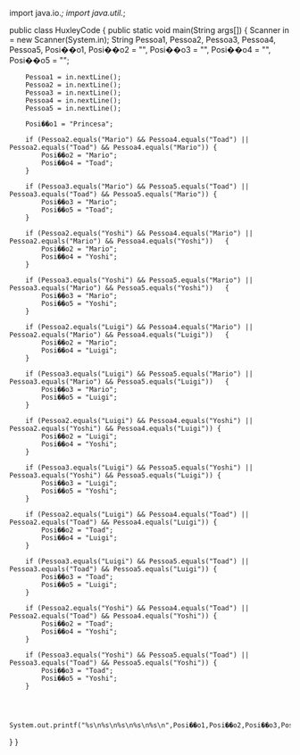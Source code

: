 import java.io.*;
import java.util.*;

public class HuxleyCode {
  public static void main(String args[]) {
    	Scanner in = new Scanner(System.in);
		String Pessoa1, Pessoa2, Pessoa3, Pessoa4, Pessoa5, Posi��o1, Posi��o2 = "", Posi��o3 = "", Posi��o4 = "", Posi��o5 = "";
		
		Pessoa1 = in.nextLine();									
		Pessoa2 = in.nextLine();
		Pessoa3 = in.nextLine();
		Pessoa4 = in.nextLine();
		Pessoa5 = in.nextLine();
		
		Posi��o1 = "Princesa";
			
		if (Pessoa2.equals("Mario") && Pessoa4.equals("Toad") || Pessoa2.equals("Toad") && Pessoa4.equals("Mario")) {
			Posi��o2 = "Mario";
			Posi��o4 = "Toad";
		}
		
		if (Pessoa3.equals("Mario") && Pessoa5.equals("Toad") || Pessoa3.equals("Toad") && Pessoa5.equals("Mario")) {
			Posi��o3 = "Mario";
			Posi��o5 = "Toad";
		}
		
		if (Pessoa2.equals("Yoshi") && Pessoa4.equals("Mario") || Pessoa2.equals("Mario") && Pessoa4.equals("Yoshi"))	{
			Posi��o2 = "Mario";
			Posi��o4 = "Yoshi";
		}	
		
		if (Pessoa3.equals("Yoshi") && Pessoa5.equals("Mario") || Pessoa3.equals("Mario") && Pessoa5.equals("Yoshi"))	{
			Posi��o3 = "Mario";
			Posi��o5 = "Yoshi";
		}	
		
		if (Pessoa2.equals("Luigi") && Pessoa4.equals("Mario") || Pessoa2.equals("Mario") && Pessoa4.equals("Luigi"))	{
			Posi��o2 = "Mario";
			Posi��o4 = "Luigi";
		}	
		
		if (Pessoa3.equals("Luigi") && Pessoa5.equals("Mario") || Pessoa3.equals("Mario") && Pessoa5.equals("Luigi"))	{
			Posi��o3 = "Mario";
			Posi��o5 = "Luigi";
		}	
		
		if (Pessoa2.equals("Luigi") && Pessoa4.equals("Yoshi") || Pessoa2.equals("Yoshi") && Pessoa4.equals("Luigi")) {
			Posi��o2 = "Luigi";
			Posi��o4 = "Yoshi";
		}
		
		if (Pessoa3.equals("Luigi") && Pessoa5.equals("Yoshi") || Pessoa3.equals("Yoshi") && Pessoa5.equals("Luigi")) {
			Posi��o3 = "Luigi";
			Posi��o5 = "Yoshi";
		}
		
		if (Pessoa2.equals("Luigi") && Pessoa4.equals("Toad") || Pessoa2.equals("Toad") && Pessoa4.equals("Luigi")) {
			Posi��o2 = "Toad";
			Posi��o4 = "Luigi";
		}
				
		if (Pessoa3.equals("Luigi") && Pessoa5.equals("Toad") || Pessoa3.equals("Toad") && Pessoa5.equals("Luigi")) {
			Posi��o3 = "Toad";
			Posi��o5 = "Luigi";
		}
		
		if (Pessoa2.equals("Yoshi") && Pessoa4.equals("Toad") || Pessoa2.equals("Toad") && Pessoa4.equals("Yoshi"))	{
			Posi��o2 = "Toad";
			Posi��o4 = "Yoshi";
		}	
		
		if (Pessoa3.equals("Yoshi") && Pessoa5.equals("Toad") || Pessoa3.equals("Toad") && Pessoa5.equals("Yoshi"))	{
			Posi��o3 = "Toad";
			Posi��o5 = "Yoshi";
		}		
			
		
			
				System.out.printf("%s\n%s\n%s\n%s\n%s\n",Posi��o1,Posi��o2,Posi��o3,Posi��o4,Posi��o5);
  }
}
